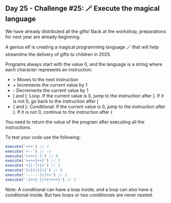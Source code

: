 ## Day 25 - Challenge #25: 🪄 Execute the magical language

We have already distributed all the gifts! Back at the workshop, preparations for next year are already beginning.

A genius elf is creating a magical programming language 🪄 that will help streamline the delivery of gifts to children in 2025.

Programs always start with the value 0, and the language is a string where each character represents an instruction:

* \> Moves to the next instruction
* \+ Increments the current value by 1
* \- Decrements the current value by 1
* \[ and ]: Loop. If the current value is 0, jump to the instruction after \]. If it is not 0, go back to the instruction after \[
* { and }: Conditional. If the current value is 0, jump to the instruction after \}. If it is not 0, continue to the instruction after \{

You need to return the value of the program after executing all the instructions.

To test your code use the following:

```ts
execute('+++') // 3
execute('+--') // -1
execute('>+++[-]') // 0
execute('>>>+{++}') // 3
execute('+{[-]+}+') // 2
execute('{+}{+}{+}') // 0
execute('------[+]++') // 2
execute('-[++{-}]+{++++}') // 5
```

Note: A conditional can have a loop inside, and a loop can also have a conditional inside. But two loops or two conditionals are never nested.
